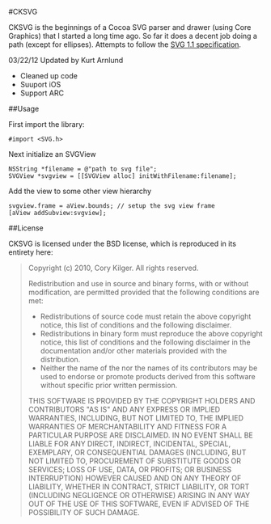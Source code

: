 #CKSVG

CKSVG is the beginnings of a Cocoa SVG parser and drawer (using Core Graphics) that I started a long time ago.  So far it does a decent job doing a path (except for ellipses).  Attempts to follow the [SVG 1.1 specification](http://www.w3.org/TR/SVG/).

03/22/12 Updated by Kurt Arnlund
*  Cleaned up code
*  Suuport iOS
*  Support ARC

##Usage

First import the library:

	#import <SVG.h>

Next initialize an SVGView

	NSString *filename = @"path to svg file";
	SVGView *svgview = [[SVGView alloc] initWithFilename:filename];

Add the view to some other view hierarchy

	svgview.frame = aView.bounds; // setup the svg view frame
	[aView addSubview:svgview];

##License

CKSVG is licensed under the BSD license, which is reproduced in its entirety here:

>Copyright (c) 2010, Cory Kilger.
>All rights reserved.
>
>Redistribution and use in source and binary forms, with or without
>modification, are permitted provided that the following conditions are met:
>
>    * Redistributions of source code must retain the above copyright
>      notice, this list of conditions and the following disclaimer.
>    * Redistributions in binary form must reproduce the above copyright
>      notice, this list of conditions and the following disclaimer in the
>      documentation and/or other materials provided with the distribution.
>    * Neither the name of the <organization> nor the
>      names of its contributors may be used to endorse or promote products
>      derived from this software without specific prior written permission.
>
>THIS SOFTWARE IS PROVIDED BY THE COPYRIGHT HOLDERS AND CONTRIBUTORS "AS IS" AND
>ANY EXPRESS OR IMPLIED WARRANTIES, INCLUDING, BUT NOT LIMITED TO, THE IMPLIED
>WARRANTIES OF MERCHANTABILITY AND FITNESS FOR A PARTICULAR PURPOSE ARE
>DISCLAIMED. IN NO EVENT SHALL <COPYRIGHT HOLDER> BE LIABLE FOR ANY
>DIRECT, INDIRECT, INCIDENTAL, SPECIAL, EXEMPLARY, OR CONSEQUENTIAL DAMAGES
>(INCLUDING, BUT NOT LIMITED TO, PROCUREMENT OF SUBSTITUTE GOODS OR SERVICES;
>LOSS OF USE, DATA, OR PROFITS; OR BUSINESS INTERRUPTION) HOWEVER CAUSED AND
>ON ANY THEORY OF LIABILITY, WHETHER IN CONTRACT, STRICT LIABILITY, OR TORT
>(INCLUDING NEGLIGENCE OR OTHERWISE) ARISING IN ANY WAY OUT OF THE USE OF THIS
>SOFTWARE, EVEN IF ADVISED OF THE POSSIBILITY OF SUCH DAMAGE.